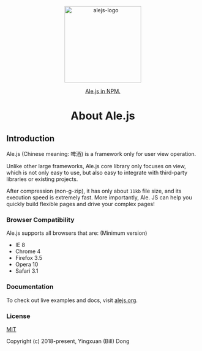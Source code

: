 <p align='center'>
   <img height='200px' src='https://github.com/Ale-js/alejs/blob/master/images/logo.png' alt='alejs-logo'>
</p>
<p align='center'>
   <a href='https://www.npmjs.com/package/alejs'>Ale.js in NPM.</a>
</p>
<h1 align='center'>About Ale.js</h1>

## Introduction

Ale.js (Chinese meaning: 啤酒) is a framework only for user view operation. 

Unlike other large frameworks, Ale.js core library only focuses on view, which is not only easy to use, but also easy to integrate with third-party libraries or existing projects. 

After compression (non-g-zip), it has only about `11kb` file size, and its execution speed is extremely fast. More importantly, Ale. JS can help you quickly build flexible pages and drive your complex pages!

### Browser Compatibility
Ale.js supports all browsers that are:
(Minimum version)

- IE 8
- Chrome 4
- Firefox 3.5
- Opera 10
- Safari 3.1

### Documentation
To check out live examples and docs, visit [alejs.org](http://www.alejs.org).

### License

[MIT](http://opensource.org/licenses/MIT)

Copyright (c) 2018-present, Yingxuan (Bill) Dong
